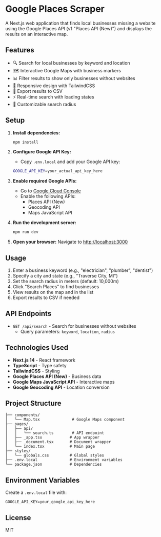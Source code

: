 # Google Places Scraper

A Next.js web application that finds local businesses missing a website using the Google Places API (v1 "Places API (New)") and displays the results on an interactive map.

## Features

- 🔍 Search for local businesses by keyword and location
- 🗺️ Interactive Google Maps with business markers
- 📊 Filter results to show only businesses without websites
- 📱 Responsive design with TailwindCSS
- 📄 Export results to CSV
- ⚡ Real-time search with loading states
- 🎯 Customizable search radius

## Setup

1. **Install dependencies:**
   ```bash
   npm install
   ```

2. **Configure Google API Key:**
   - Copy `.env.local` and add your Google API key:
   ```bash
   GOOGLE_API_KEY=your_actual_api_key_here
   ```

3. **Enable required Google APIs:**
   - Go to [Google Cloud Console](https://console.cloud.google.com/)
   - Enable the following APIs:
     - Places API (New)
     - Geocoding API
     - Maps JavaScript API

4. **Run the development server:**
   ```bash
   npm run dev
   ```

5. **Open your browser:**
   Navigate to [http://localhost:3000](http://localhost:3000)

## Usage

1. Enter a business keyword (e.g., "electrician", "plumber", "dentist")
2. Specify a city and state (e.g., "Traverse City, MI")
3. Set the search radius in meters (default: 10,000m)
4. Click "Search Places" to find businesses
5. View results on the map and in the list
6. Export results to CSV if needed

## API Endpoints

- `GET /api/search` - Search for businesses without websites
  - Query parameters: `keyword`, `location`, `radius`

## Technologies Used

- **Next.js 14** - React framework
- **TypeScript** - Type safety
- **TailwindCSS** - Styling
- **Google Places API (New)** - Business data
- **Google Maps JavaScript API** - Interactive maps
- **Google Geocoding API** - Location conversion

## Project Structure

```
├── components/
│   └── Map.tsx              # Google Maps component
├── pages/
│   ├── api/
│   │   └── search.ts        # API endpoint
│   ├── _app.tsx            # App wrapper
│   ├── _document.tsx       # Document wrapper
│   └── index.tsx           # Main page
├── styles/
│   └── globals.css         # Global styles
├── .env.local              # Environment variables
└── package.json            # Dependencies
```

## Environment Variables

Create a `.env.local` file with:

```
GOOGLE_API_KEY=your_google_api_key_here
```

## License

MIT
